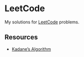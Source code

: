 # LeetCode

My solutions for [LeetCode](https://leetcode.com/) problems.

## Resources

- [Kadane’s Algorithm](https://www.youtube.com/watch?v=86CQq3pKSUw&t=328s&ab_channel=CSDojo)
